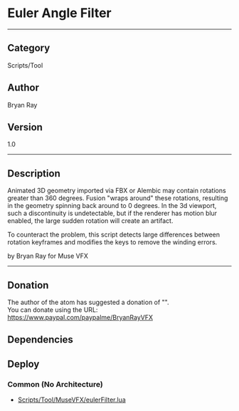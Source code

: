 # Euler Angle Filter
___

## Category
Scripts/Tool

## Author
Bryan Ray

## Version
1.0

___

## Description
<p>Animated 3D geometry imported via FBX or Alembic may contain rotations greater than 360 degrees. 
	Fusion "wraps around" these rotations, resulting in the geometry spinning back around to 0 degrees.
	In the 3d viewport, such a discontinuity is undetectable, but if the renderer has motion blur
	enabled, the large sudden rotation will create an artifact.</p>

<p>To counteract the problem, this script detects large differences between rotation keyframes and 
	modifies the keys to remove the winding errors.</p>

<p>by Bryan Ray for Muse VFX</p>

___

## Donation
The author of the atom has suggested a donation of "".  
You can donate using the URL: <a href="https://www.paypal.com/paypalme/BryanRayVFX" class="button">https://www.paypal.com/paypalme/BryanRayVFX</a>
## Dependencies

## Deploy

### Common (No Architecture)

<ul>
<li><a href="https://gitlab.com/WeSuckLess/Reactor/-/blob/master/Atoms/com.MuseVFX.eulerFilter/Scripts/Tool/MuseVFX/eulerFilter.lua?ref_type=heads">Scripts/Tool/MuseVFX/eulerFilter.lua</a></li>
</ul>
